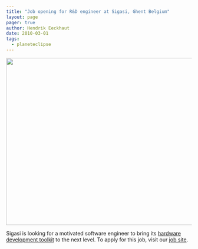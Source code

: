 ```yaml
---
title: "Job opening for R&D engineer at Sigasi, Ghent Belgium"
layout: page 
pager: true
author: Hendrik Eeckhaut
date: 2010-03-01
tags: 
  - planeteclipse
---
```

<div class="content">
<p><span class="inline inline-center"><a href="/image/job-opening-sigasi"><img src="http://www.sigasi.com/sites/www.sigasi.com/files/images/mm_job_offer.preview.png" alt="" title="" class="image image-preview " width="640" height="454"/></a></span></p><p>Sigasi is looking  for a motivated software engineer to bring its <a href="/product">hardware development toolkit</a> to the next level. To apply for this job, visit our <a href="http://candidate.cvwarehouse.com/Default.aspx?tabid=476&amp;CompanyId=8541&amp;lang=en-US" class="elf-external elf-icon">job site</a>.</p>  </div>

